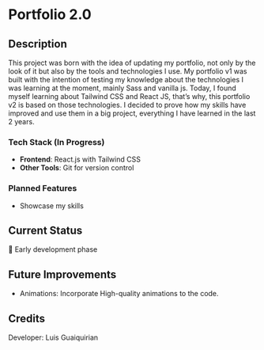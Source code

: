 # Portfolio 2.0

<!-- ## Design Idea -->

## Description

This project was born with the idea of updating my portfolio, not only by the look of it but also by the tools and technologies I use.
My portfolio v1 was built with the intention of testing my knowledge about the technologies I was learning at the moment, mainly Sass and vanilla js.
Today, I found myself learning about Tailwind CSS and React JS, that’s why, this portfolio v2 is based on those technologies.
I decided to prove how my skills have improved and use them in a big project, everything I have learned in the last 2 years.

### Tech Stack (In Progress)

- **Frontend**: React.js with Tailwind CSS
- **Other Tools**: Git for version control

### Planned Features

- Showcase my skills

## Current Status

🚧 Early development phase

<!-- ⏳ Backend and frontend structure being defined
📋 Features and tech stack are being finalized -->

## Future Improvements

- Animations: Incorporate High-quality animations to the code.

## Credits

Developer: Luis Guaiquirian
